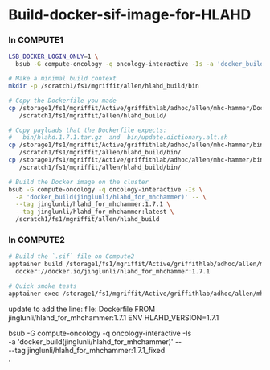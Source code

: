 # Build-docker-sif-image-for-HLAHD

### In COMPUTE1
```bash
LSB_DOCKER_LOGIN_ONLY=1 \
  bsub -G compute-oncology -q oncology-interactive -Is -a 'docker_build' -- .

# Make a minimal build context
mkdir -p /scratch1/fs1/mgriffit/allen/hlahd_build/bin

# Copy the Dockerfile you made
cp /storage1/fs1/mgriffit/Active/griffithlab/adhoc/allen/mhc-hammer/Dockerfile \
   /scratch1/fs1/mgriffit/allen/hlahd_build/

# Copy payloads that the Dockerfile expects:
#   bin/hlahd.1.7.1.tar.gz  and  bin/update.dictionary.alt.sh
cp /storage1/fs1/mgriffit/Active/griffithlab/adhoc/allen/mhc-hammer/bin/hlahd.1.7.1.tar.gz \
   /scratch1/fs1/mgriffit/allen/hlahd_build/bin/
cp /storage1/fs1/mgriffit/Active/griffithlab/adhoc/allen/mhc-hammer/bin/update.dictionary.alt.sh \
   /scratch1/fs1/mgriffit/allen/hlahd_build/bin/

# Build the Docker image on the cluster
bsub -G compute-oncology -q oncology-interactive -Is \
  -a 'docker_build(jinglunli/hlahd_for_mhchammer)' -- \
  --tag jinglunli/hlahd_for_mhchammer:1.7.1 \
  --tag jinglunli/hlahd_for_mhchammer:latest \
  /scratch1/fs1/mgriffit/allen/hlahd_build
```

### In COMPUTE2
```bash
# Build the `.sif` file on Compute2
apptainer build /storage1/fs1/mgriffit/Active/griffithlab/adhoc/allen/mhc-hammer/hlahd.sif \
  docker://docker.io/jinglunli/hlahd_for_mhchammer:1.7.1

# Quick smoke tests
apptainer exec /storage1/fs1/mgriffit/Active/griffithlab/adhoc/allen/mhc-hammer/hlahd.sif bowtie2 --version
```




update to add the line:
file: Dockerfile
FROM jinglunli/hlahd_for_mhchammer:1.7.1
ENV HLAHD_VERSION=1.7.1



bsub -G compute-oncology -q oncology-interactive -Is \
  -a 'docker_build(jinglunli/hlahd_for_mhchammer)' -- \
  --tag jinglunli/hlahd_for_mhchammer:1.7.1_fixed \
  .
  
